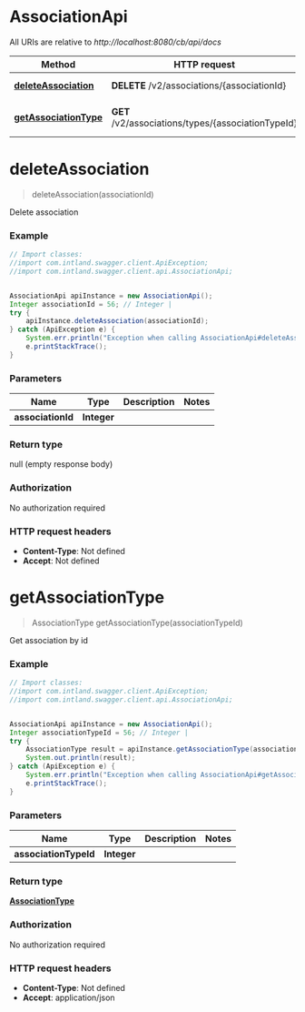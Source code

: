 # AssociationApi

All URIs are relative to *http://localhost:8080/cb/api/docs*

Method | HTTP request | Description
------------- | ------------- | -------------
[**deleteAssociation**](AssociationApi.md#deleteAssociation) | **DELETE** /v2/associations/{associationId} | Delete association
[**getAssociationType**](AssociationApi.md#getAssociationType) | **GET** /v2/associations/types/{associationTypeId} | Get association by id


<a name="deleteAssociation"></a>
# **deleteAssociation**
> deleteAssociation(associationId)

Delete association

### Example
```java
// Import classes:
//import com.intland.swagger.client.ApiException;
//import com.intland.swagger.client.api.AssociationApi;


AssociationApi apiInstance = new AssociationApi();
Integer associationId = 56; // Integer | 
try {
    apiInstance.deleteAssociation(associationId);
} catch (ApiException e) {
    System.err.println("Exception when calling AssociationApi#deleteAssociation");
    e.printStackTrace();
}
```

### Parameters

Name | Type | Description  | Notes
------------- | ------------- | ------------- | -------------
 **associationId** | **Integer**|  |

### Return type

null (empty response body)

### Authorization

No authorization required

### HTTP request headers

 - **Content-Type**: Not defined
 - **Accept**: Not defined

<a name="getAssociationType"></a>
# **getAssociationType**
> AssociationType getAssociationType(associationTypeId)

Get association by id

### Example
```java
// Import classes:
//import com.intland.swagger.client.ApiException;
//import com.intland.swagger.client.api.AssociationApi;


AssociationApi apiInstance = new AssociationApi();
Integer associationTypeId = 56; // Integer | 
try {
    AssociationType result = apiInstance.getAssociationType(associationTypeId);
    System.out.println(result);
} catch (ApiException e) {
    System.err.println("Exception when calling AssociationApi#getAssociationType");
    e.printStackTrace();
}
```

### Parameters

Name | Type | Description  | Notes
------------- | ------------- | ------------- | -------------
 **associationTypeId** | **Integer**|  |

### Return type

[**AssociationType**](AssociationType.md)

### Authorization

No authorization required

### HTTP request headers

 - **Content-Type**: Not defined
 - **Accept**: application/json

